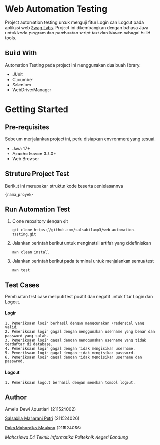 # Web Automation Testing

Project automation testing untuk menguji fitur Login dan Logout pada aplikasi web [Swag Labs](https://www.saucedemo.com/). Project ini dikembangkan dengan bahasa Java untuk kode program dan pembuatan script test dan Maven sebagai build tools.

## Build With
Automation Testing pada project ini menggunakan dua buah library.
 <ul>
    <li>JUnit</li>
    <li>Cucumber</li>
    <li>Selenium</li>
    <li>WebDriverManager</li>
 </ul>
 
# Getting Started
## Pre-requisites
Sebelum menjalankan project ini, perlu disiapkan environment yang sesuai.
<ul>
  <li>Java 17+</li>
  <li>Apache Maven 3.8.0+</li>
  <li>Web Browser</li>
</ul>

## Struture Project Test
Berikut ini merupakan struktur kode beserta penjelasannya
```
{nama_proyek}
```

## Run Automation Test
1. Clone repository dengan git
   ```
   git clone https://github.com/salsabilamp3/web-automation-testing.git
   ```
2. Jalankan perintah berikut untuk menginstall artifak yang didefinisikan
   ```
   mvn clean install
   ```
3. Jalankan perintah berikut pada terminal untuk menjalankan semua test
   ```
   mvn test
   ```

## Test Cases
Pembuatan test case meliputi test positif dan negatif untuk fitur Login dan Logout.

#### Login
```
1. Pemeriksaan login berhasil dengan menggunakan kredensial yang valid.
2. Pemeriksaan login gagal dengan menggunakan username yang benar dan password yang salah.
3. Pemeriksaan login gagal dengan menggunakan username yang tidak terdaftar di database.
4. Pemeriksaan login gagal dengan tidak mengisikan username.
5. Pemeriksaan login gagal dengan tidak mengisikan password.
6. Pemeriksaan login gagal dengan tidak mengisikan username dan passwrod.
```

#### Logout
```
1. Pemeriksaan logout berhasil dengan menekan tombol logout.
```

## Author
[Amelia Dewi Agustiani](https://github.com/ameliadewi19) (211524002)

[Salsabila Maharani Putri](https://github.com/salsabilamp3) (211524026)

[Raka Mahardika Maulana](https://github.com/rakamhrdka10) (211524056)

_Mahasiswa D4 Teknik Informatika Politeknik Negeri Bandung_
